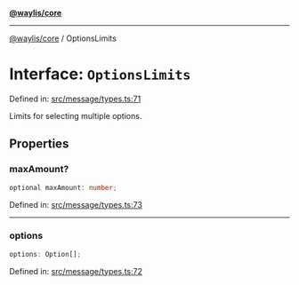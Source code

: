 [**@waylis/core**](../index.md)

***

[@waylis/core](../index.md) / OptionsLimits

# Interface: `OptionsLimits`

Defined in: [src/message/types.ts:71](https://github.com/waylis/core/blob/cf814abeb0d255c46b018529492ef3597811d428/src/message/types.ts#L71)

Limits for selecting multiple options.

## Properties

### maxAmount?

```ts
optional maxAmount: number;
```

Defined in: [src/message/types.ts:73](https://github.com/waylis/core/blob/cf814abeb0d255c46b018529492ef3597811d428/src/message/types.ts#L73)

***

### options

```ts
options: Option[];
```

Defined in: [src/message/types.ts:72](https://github.com/waylis/core/blob/cf814abeb0d255c46b018529492ef3597811d428/src/message/types.ts#L72)
